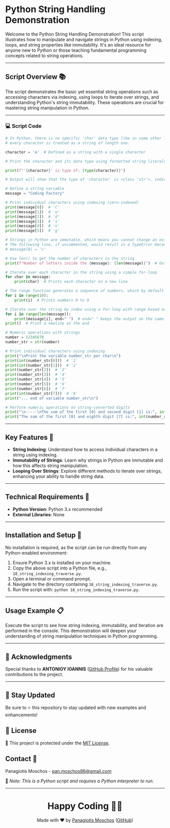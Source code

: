 # Python String Handling Demonstration

Welcome to the Python String Handling Demonstration! This script illustrates how to manipulate and navigate strings in Python using indexing, loops, and string properties like immutability. It's an ideal resource for anyone new to Python or those teaching fundamental programming concepts related to string operations.

---

## Script Overview 📚

The script demonstrates the basic yet essential string operations such as accessing characters via indexing, using loops to iterate over strings, and understanding Python's string immutability. These operations are crucial for mastering string manipulation in Python.

---

### 💻 Script Code

```python
# In Python, there is no specific 'char' data type like in some other languages; 
# every character is treated as a string of length one.

character = 'a'  # Defined as a string with a single character

# Print the character and its data type using formatted string literals (f-strings)

print(f"'{character}' is type of: {type(character)}")

# Output will show that the type of 'character' is <class 'str'>, indicating it's a string

# Define a string variable
message = "Coding Factory"

# Print individual characters using indexing (zero-indexed)
print(message[0])  # 'C'
print(message[1])  # 'o'
print(message[2])  # 'd'
print(message[3])  # 'i'
print(message[4])  # 'n'
print(message[5])  # 'g'

# Strings in Python are immutable, which means you cannot change an existing string directly
# The following line, if uncommented, would result in a TypeError because strings cannot be modified
# message[0] = 'c'

# Use len() to get the number of characters in the string
print(f"Number of letters inside the {message}: {len(message)}")  # Outputs the length of the message

# Iterate over each character in the string using a simple for-loop
for char in message:
    print(char)  # Prints each character on a new line

# The range function generates a sequence of numbers, which by default starts from 0 and goes up to n-1
for i in range(10):
    print(i)  # Prints numbers 0 to 9

# Iterate over the string by index using a for-loop with range based on the length of the message
for i in range(len(message)):
    print(message[i], end=" ")  # end=" " keeps the output on the same line
print()  # Print a newline at the end

# Numeric operations with strings
number = 12345678
number_str = str(number)

# Print individual characters using indexing
print("\nPrint the variable number_str per char\n")
print(int(number_str[0]))  # '1'
print(int(number_str[1]))  # '2'
print(number_str[2])  # '3'
print(number_str[3])  # '4'
print(number_str[4])  # '5'
print(number_str[5])  # '6'
print(number_str[6])  # '7'
print(int(number_str[7]))  # '8'
print("... end of variable number_str\n")

# Perform numeric operations on string-converted digits
print("\n-----\nThe sum of the first [0] and second digit [1] is:", int(number_str[0]) + int(number_str[1]), ".")
print("The sum of the first [0] and eighth digit [7] is:", int(number_str[0]) + int(number_str[7]), ".  \n-----\n")
```

---

## Key Features 🌟

- **String Indexing**: Understand how to access individual characters in a string using indexing.
- **Immutability of Strings**: Learn why strings in Python are immutable and how this affects string manipulation.
- **Looping Over Strings**: Explore different methods to iterate over strings, enhancing your ability to handle string data.

---

## Technical Requirements 🔧

- **Python Version**: Python 3.x recommended
- **External Libraries**: None

---

## Installation and Setup 🚀

No installation is required, as the script can be run directly from any Python-enabled environment:

1. Ensure Python 3.x is installed on your machine.
2. Copy the above script into a Python file, e.g., `18_string_indexing_traverse.py`.
3. Open a terminal or command prompt.
4. Navigate to the directory containing `18_string_indexing_traverse.py`.
5. Run the script with: `python 18_string_indexing_traverse.py`.

---

## Usage Example 📋

Execute the script to see how string indexing, immutability, and iteration are performed in the console. This demonstration will deepen your understanding of string manipulation techniques in Python programming.

---

## 🌟 Acknowledgments

Special thanks to **ANTONIOY IOANNIS** ([GitHub Profile](https://github.com/AntoniouIoannis)) for his valuable contributions to the project.

---

## 📢 Stay Updated

Be sure to ⭐ this repository to stay updated with new examples and enhancements!

## 📄 License
🔐 This project is protected under the [MIT License](https://mit-license.org/).


## Contact 📧
Panagiotis Moschos - pan.moschos86@gmail.com

🔗 *Note: This is a Python script and requires a Python interpreter to run.*

---
<h1 align="center">Happy Coding 👨‍💻</h1>

<p align="center">
  Made with ❤️ by <a href="https://www.linkedin.com/in/panagiotis-moschos">Panagiotis Moschos</a> (<a href="https://github.com/pmoschos">GitHub</a>)
</p>

